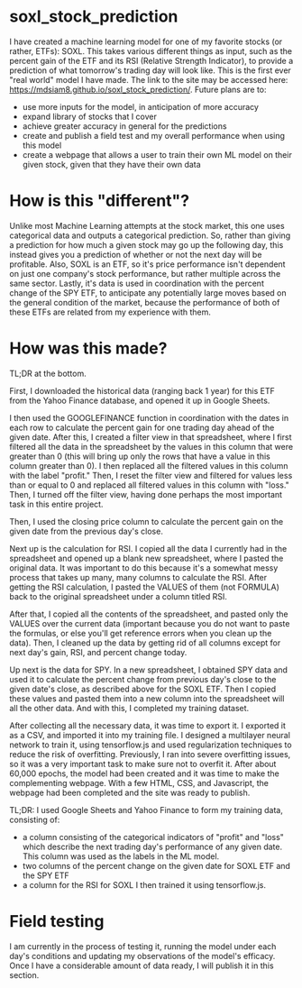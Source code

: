# soxl_stock_prediction
I have created a machine learning model for one of my favorite stocks (or rather, ETFs): SOXL. This takes various different things as input, such as the percent gain of the ETF and its RSI (Relative Strength Indicator), to provide a prediction of what tomorrow's trading day will look like. This is the first ever "real world" model I have made.
The link to the site may be accessed here: https://mdsiam8.github.io/soxl_stock_prediction/.
Future plans are to:
- use more inputs for the model, in anticipation of more accuracy
- expand library of stocks that I cover
- achieve greater accuracy in general for the predictions
- create and publish a field test and my overall performance when using this model
- create a webpage that allows a user to train their own ML model on their given stock, given that they have their own data

# How is this "different"?
Unlike most Machine Learning attempts at the stock market, this one uses categorical data and outputs a categorical prediction. So, rather than giving a prediction for how much a given stock may go up the following day, this instead gives you a prediction of whether or not the next day will be profitable. Also, SOXL is an ETF, so it's price performance isn't dependent on just one company's stock performance, but rather multiple across the same sector. Lastly, it's data is used in coordination with the percent change of the SPY ETF, to anticipate any potentially large moves based on the general condition of the market, because the performance of both of these ETFs are related from my experience with them. 

# How was this made?
TL;DR at the bottom.

First, I downloaded the historical data (ranging back 1 year) for this ETF from the Yahoo Finance database, and opened it up in Google Sheets.

I then used the GOOGLEFINANCE function in coordination with the dates in each row to calculate the percent gain for one trading day ahead of the given date. After this, I created a filter view in that spreadsheet, where I first filtered all the data in the spreadsheet by the values in this column that were greater than 0 (this will bring up only the rows that have a value in this column greater than 0). I then replaced all the filtered values in this column with the label "profit." Then, I reset the filter view and filtered for values less than or equal to 0 and replaced all filtered values in this column with "loss." Then, I turned off the filter view, having done perhaps the most important task in this entire project.

Then, I used the closing price column to calculate the percent gain on the given date from the previous day's close.

Next up is the calculation for RSI. I copied all the data I currently had in the spreadsheet and opened up a blank new spreadsheet, where I pasted the original data. It was important to do this because it's a somewhat messy process that takes up many, many columns to calculate the RSI. After getting the RSI calculation, I pasted the VALUES of them (not FORMULA) back to the original spreadsheet under a column titled RSI.

After that, I copied all the contents of the spreadsheet, and pasted only the VALUES over the current data (important because you do not want to paste the formulas, or else you'll get reference errors when you clean up the data). Then, I cleaned up the data by getting rid of all columns except for next day's gain, RSI, and percent change today.

Up next is the data for SPY. In a new spreadsheet, I obtained SPY data and used it to calculate the percent change from previous day's close to the given date's close, as described above for the SOXL ETF. Then I copied these values and pasted them into a new column into the spreadsheet will all the other data. And with this, I completed my training dataset. 

After collecting all the necessary data, it was time to export it. I exported it as a CSV, and imported it into my training file. I designed a multilayer neural network to train it, using tensorflow.js and used regularization techniques to reduce the risk of overfitting. Previously, I ran into severe overfitting issues, so it was a very important task to make sure not to overfit it. After about 60,000 epochs, the model had been created and it was time to make the complementing webpage. With a few HTML, CSS, and Javascript, the webpage had been completed and the site was ready to publish.

TL;DR: I used Google Sheets and Yahoo Finance to form my training data, consisting of:
- a column consisting of the categorical indicators of "profit" and "loss" which describe the next trading day's performance of any given date. This column was used as the labels in the ML model.
- two columns of the percent change on the given date for SOXL ETF and the SPY ETF
- a column for the RSI for SOXL
I then trained it using tensorflow.js.

# Field testing
I am currently in the process of testing it, running the model under each day's conditions and updating my observations of the model's efficacy. Once I have a considerable amount of data ready, I will publish it in this section.



